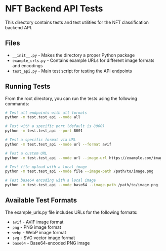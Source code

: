 # NFT Backend API Tests

This directory contains tests and test utilities for the NFT classification backend API.

## Files

- `__init__.py` - Makes the directory a proper Python package
- `example_urls.py` - Contains example URLs for different image formats and encodings
- `test_api.py` - Main test script for testing the API endpoints

## Running Tests

From the root directory, you can run the tests using the following commands:

```bash
# Test all endpoints with all formats
python -m test.test_api --mode all

# Test with a specific port (default is 8000)
python -m test.test_api --port 8001

# Test a specific format via URL
python -m test.test_api --mode url --format avif

# Test a custom URL
python -m test.test_api --mode url --image-url https://example.com/image.png

# Test file upload with a local image
python -m test.test_api --mode file --image-path /path/to/image.png

# Test base64 encoding with a local image
python -m test.test_api --mode base64 --image-path /path/to/image.png
```

## Available Test Formats

The example_urls.py file includes URLs for the following formats:

- `avif` - AVIF image format
- `png` - PNG image format
- `webp` - WebP image format
- `svg` - SVG vector image format
- `base64` - Base64-encoded PNG image 